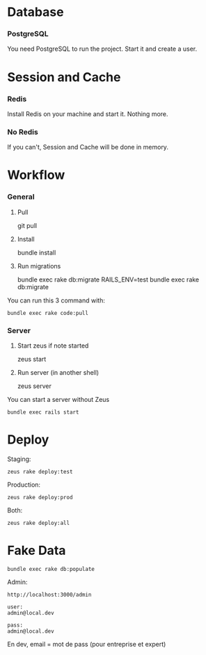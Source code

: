 # Database

### PostgreSQL
You need PostgreSQL to run the project. Start it and create a user.

# Session and Cache

### Redis
Install Redis on your machine and start it. Nothing more.
### No Redis
If you can't, Session and Cache will be done in memory.

# Workflow

### General
1) Pull
    
    git pull

2) Install

    bundle install

3) Run migrations

    bundle exec rake db:migrate
    RAILS_ENV=test bundle exec rake db:migrate

You can run this 3 command with:

    bundle exec rake code:pull

### Server
1) Start zeus if note started

    zeus start

2) Run server (in another shell)

    zeus server

You can start a server without Zeus

    bundle exec rails start

# Deploy
Staging:

    zeus rake deploy:test

Production:

    zeus rake deploy:prod

Both:

    zeus rake deploy:all

# Fake Data

    bundle exec rake db:populate

Admin:

    http://localhost:3000/admin

    user:
    admin@local.dev

    pass:
    admin@local.dev

En dev, email = mot de pass (pour entreprise et expert)